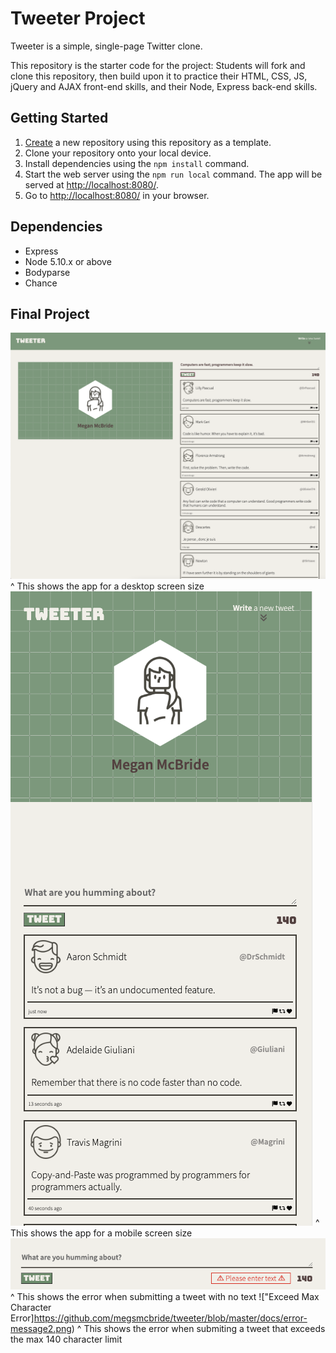# Tweeter Project

Tweeter is a simple, single-page Twitter clone.

This repository is the starter code for the project: Students will fork and clone this repository, then build upon it to practice their HTML, CSS, JS, jQuery and AJAX front-end skills, and their Node, Express back-end skills.

## Getting Started

1. [Create](https://docs.github.com/en/repositories/creating-and-managing-repositories/creating-a-repository-from-a-template) a new repository using this repository as a template.
2. Clone your repository onto your local device.
3. Install dependencies using the `npm install` command.
3. Start the web server using the `npm run local` command. The app will be served at <http://localhost:8080/>.
4. Go to <http://localhost:8080/> in your browser.

## Dependencies

- Express
- Node 5.10.x or above
- Bodyparse
- Chance

## Final Project
!["Desktop Mode"](https://github.com/megsmcbride/tweeter/blob/master/docs/desktop-mode.png)
^ This shows the app for a desktop screen size
!["Mobile Mode"](https://github.com/megsmcbride/tweeter/blob/master/docs/mobile-mode.png)
^ This shows the app for a mobile screen size
!["No Text Error"](https://github.com/megsmcbride/tweeter/blob/master/docs/error-message1.png)
^ This shows the error when submitting a tweet with no text
!["Exceed Max Character Error]https://github.com/megsmcbride/tweeter/blob/master/docs/error-message2.png)
^ This shows the error when submiting a tweet that exceeds the max 140 character limit
